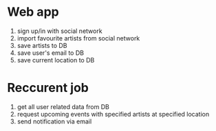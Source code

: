 # Web app
1. sign up/in with social network
2. import favourite artists from social network
3. save artists to DB
4. save user's email to DB
5. save current location to DB

# Reccurent job
1. get all user related data from DB
2. request upcoming events with specified artists at specified location
3. send notification via email
